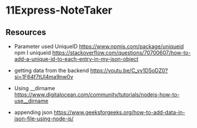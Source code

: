 # 11Express-NoteTaker


## Resources

- Parameter used UniqueID https://www.npmjs.com/package/uniqueid npm I uniqueid
   https://stackoverflow.com/questions/70700607/how-to-add-a-unique-id-to-each-entry-in-my-json-object
   
- getting data from the backend https://youtu.be/C_vv1D5oDZ0?si=1F64f7tUl4ma9nw0v
- Using __dirname https://www.digitalocean.com/community/tutorials/nodejs-how-to-use__dirname
- appending json https://www.geeksforgeeks.org/how-to-add-data-in-json-file-using-node-js/

